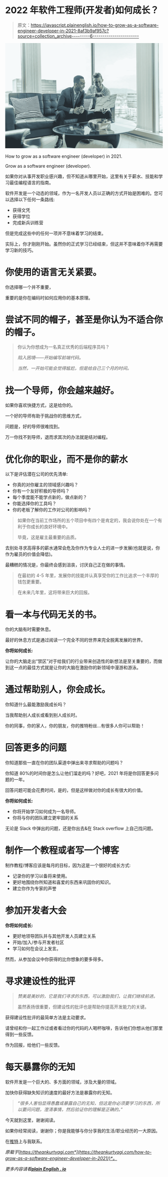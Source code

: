 # 2022 年软件工程师(开发者)如何成长？

> 原文：<https://javascript.plainenglish.io/how-to-grow-as-a-software-engineer-developer-in-2021-8af3b9af957c?source=collection_archive---------6----------------------->

![](img/c1e6f64d3325375d1a493623fa13a3d0.png)

How to grow as a software engineer (developer) in 2021.

Grow as a software engineer (developer).

如果你对从事开发职业感兴趣，但不知道从哪里开始，这里有关于薪水、技能和学习最佳编程语言的指南。

软件开发是一个动态的领域，作为一名开发人员以正确的方式开始是困难的。您可以选择以下任何一条路线:

*   获得文凭
*   获得学位
*   完成新兵训练营

但是完成这些中的任何一项并不意味着学习的结束。

实际上，你才刚刚开始。虽然你的正式学习已经结束，但这并不意味着你不再需要学习新的技巧。

# 你使用的语言无关紧要。

你选择哪一个并不重要，

重要的是你在编码时如何应用你的基本原理。

# 尝试不同的帽子，甚至是你认为不适合你的帽子。

> 你认为你想成为一名真正优秀的后端程序员吗？
> 
> *陷入困境——开始编写前端代码。*
> 
> *当然，一开始可能会觉得尴尬，但是给自己三个月的时间。*

# 找一个导师，你会越来越好。

如果你喜欢快捷方式，这是给你的。

一个好的导师有助于挑战你的思维方式，

问题是，好的导师很难找到。

万一你找不到导师，退而求其次的办法就是结对编程。

# 优化你的职业，而不是你的薪水

以下是评估潜在公司的优先清单:

*   你真的对你雇主的领域感兴趣吗？
*   你有一个友好积极的导师吗？
*   每个季度能不能学点新的，做点新的？
*   你能选择你的工具吗？
*   你的老板了解你的工作对公司的影响吗？

> 如果你在当前工作场所的五个项目中有四个是肯定的，我会说你处在一个有利于你成长的良好环境中。
> 
> 毕竟，这是雇主最重要的品质。

去别处寻求高得多的薪水通常会危及你作为专业人士的进一步发展(也就是说，你作为雇员的价值会降低)。

最糟糕的情况是，你最终会感到沮丧，讨厌自己正在做的事情。

> 在最初的 4-5 年里，发展你的技能并认真享受你的工作比追求一个丰厚的钱包更重要。
> 
> 在未来几年里，这将带来巨大的回报。

# 看一本与代码无关的书。

你的大脑有时需要休息。

最好的休息方式是通过阅读一个完全不同的世界来完全脱离发展的世界。

**你将如何成长:**

让你的大脑走出“禁区”对于给我们的行业带来创造性的新想法是至关重要的，而做到这一点的最佳方式就是让你的大脑在激励你的新领域中漫游和游泳。

# 通过帮助别人，你会成长。

你知道什么最能激励我成长吗？

当我帮助别人成长或看到别人成长时。

你的同事，你的家人，你的朋友，你的推特粉丝…有很多人你可以帮助！

# 回答更多的问题

你知道那些一直在你的团队渠道中弹出来寻求帮助的问题吗？

你知道 80%的时间你是怎么让他们溜走的吗？好吧，2021 年将是你回答更多问题的一年。

回答问题可能会花费时间，是的，但是这样做对你的成长有很大的价值。

**你将如何成长:**

*   你将开始学习如何成为一名导师。
*   你将与你的团队建立更牢固的关系

无论是 Slack 中弹出的问题，还是你出去&在 Stack overflow 上自己找问题。

# 制作一个教程或者写一个博客

制作教程/博客应该是每月的目标，因为这是一个很好的成长方式:

*   记录你的学习以备将来使用。
*   更好地围绕你所知道和喜爱的东西来巩固你的知识。
*   建立你作为专家的声誉

# 参加开发者大会

**你将如何成长:**

*   更好地领导团队并与其他开发人员建立关系
*   开始/加入/参与开发者社区
*   学习如何在会议上发言。

然而，从参加会议中你获得的比你想象的要多得多。

# 寻求建设性的批评

> *赞美是美妙的，它是我们寻求的东西，可以激励我们，让我们继续前进。*
> 
> 虽然表扬很重要，但建设性的批评也是帮助你提高开发能力的关键。

获得建设性批评的最简单方法是主动要求。

请曾经和你一起工作过或者看过你的代码的人喝杯咖啡，告诉他们你想从他们那里得到一些反馈。

作为回报，给他们一些反馈。

# 每天暴露你的无知

软件开发是一个巨大的、多方面的领域，涉及大量的领域。

加快你获得缺失知识的速度的最好方法是暴露你的无知。

> *“很多人害怕显得愚蠢或暴露自己的无知，但这是你必须要学习的东西，所以要问问题，澄清事情，然后验证你的理解是正确的。”*

今天就到这里，谢谢阅读。

如果你经常阅读，谢谢你；你是我能够与你分享我的生活/职业经历的一大原因。

在[推特]([https://twitter.com/TheAnkurTyagi](https://twitter.com/TheAnkurTyagi))上与我联系。

*原载于*[*https://theankurtyagi.com*](https://theankurtyagi.com/how-to-grow-as-a-software-engineer-developer-in-2021/)*。*

*更多内容请看*[***plain English . io***](http://plainenglish.io/)